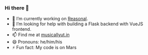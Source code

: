 ### Hi there 👋

- 🔭 I’m currently working on [Reasonal](https://reason.al).
- 🤔 I’m looking for help with building a Flask backend with VueJS frontend.
- 📫 Find me at [musicallyut.in](https://musicallyut.in)
- 😄 Pronouns: he/him/his
- ⚡ Fun fact: My code is on Mars
